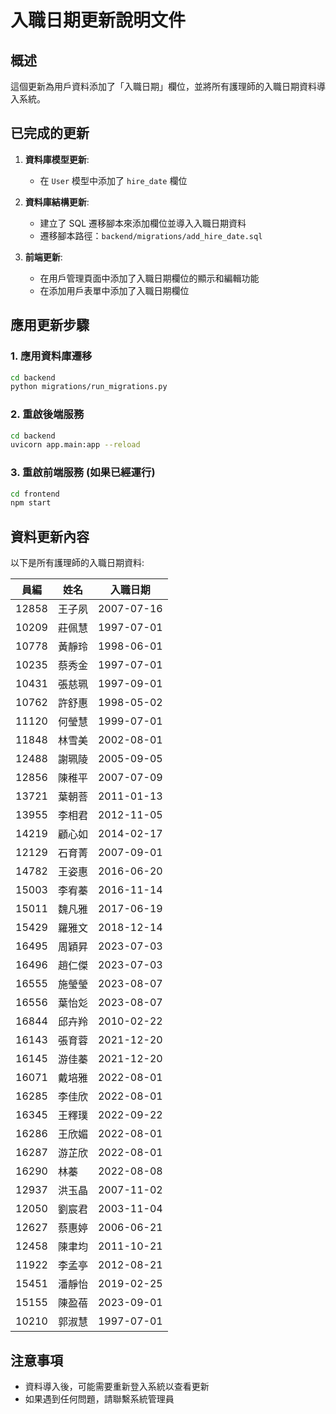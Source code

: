 # 入職日期更新說明文件

## 概述
這個更新為用戶資料添加了「入職日期」欄位，並將所有護理師的入職日期資料導入系統。

## 已完成的更新

1. **資料庫模型更新**:
   - 在 `User` 模型中添加了 `hire_date` 欄位

2. **資料庫結構更新**:
   - 建立了 SQL 遷移腳本來添加欄位並導入入職日期資料
   - 遷移腳本路徑：`backend/migrations/add_hire_date.sql`

3. **前端更新**:
   - 在用戶管理頁面中添加了入職日期欄位的顯示和編輯功能
   - 在添加用戶表單中添加了入職日期欄位

## 應用更新步驟

### 1. 應用資料庫遷移
```bash
cd backend
python migrations/run_migrations.py
```

### 2. 重啟後端服務
```bash
cd backend
uvicorn app.main:app --reload
```

### 3. 重啟前端服務 (如果已經運行)
```bash
cd frontend
npm start
```

## 資料更新內容
以下是所有護理師的入職日期資料:

| 員編 | 姓名 | 入職日期 |
|------|------|----------|
| 12858 | 王子夙 | 2007-07-16 |
| 10209 | 莊佩慧 | 1997-07-01 |
| 10778 | 黃靜玲 | 1998-06-01 |
| 10235 | 蔡秀金 | 1997-07-01 |
| 10431 | 張慈珮 | 1997-09-01 |
| 10762 | 許舒惠 | 1998-05-02 |
| 11120 | 何瑩慧 | 1999-07-01 |
| 11848 | 林雪美 | 2002-08-01 |
| 12488 | 謝珮陵 | 2005-09-05 |
| 12856 | 陳稚平 | 2007-07-09 |
| 13721 | 葉朝菩 | 2011-01-13 |
| 13955 | 李相君 | 2012-11-05 |
| 14219 | 顧心如 | 2014-02-17 |
| 12129 | 石育菁 | 2007-09-01 |
| 14782 | 王姿惠 | 2016-06-20 |
| 15003 | 李宥蓁 | 2016-11-14 |
| 15011 | 魏凡雅 | 2017-06-19 |
| 15429 | 羅雅文 | 2018-12-14 |
| 16495 | 周穎昇 | 2023-07-03 |
| 16496 | 趙仁傑 | 2023-07-03 |
| 16555 | 施瑩瑩 | 2023-08-07 |
| 16556 | 葉怡彣 | 2023-08-07 |
| 16844 | 邱卉羚 | 2010-02-22 |
| 16143 | 張育蓉 | 2021-12-20 |
| 16145 | 游佳蓁 | 2021-12-20 |
| 16071 | 戴培雅 | 2022-08-01 |
| 16285 | 李佳欣 | 2022-08-01 |
| 16345 | 王釋璞 | 2022-09-22 |
| 16286 | 王欣媚 | 2022-08-01 |
| 16287 | 游芷欣 | 2022-08-01 |
| 16290 | 林蓁 | 2022-08-08 |
| 12937 | 洪玉晶 | 2007-11-02 |
| 12050 | 劉宸君 | 2003-11-04 |
| 12627 | 蔡惠婷 | 2006-06-21 |
| 12458 | 陳聿均 | 2011-10-21 |
| 11922 | 李孟亭 | 2012-08-21 |
| 15451 | 潘靜怡 | 2019-02-25 |
| 15155 | 陳盈蓓 | 2023-09-01 |
| 10210 | 郭淑慧 | 1997-07-01 |

## 注意事項
- 資料導入後，可能需要重新登入系統以查看更新
- 如果遇到任何問題，請聯繫系統管理員 